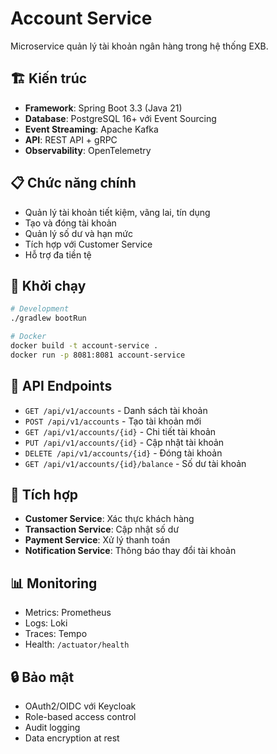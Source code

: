 # Account Service

Microservice quản lý tài khoản ngân hàng trong hệ thống EXB.

## 🏗️ Kiến trúc

- **Framework**: Spring Boot 3.3 (Java 21)
- **Database**: PostgreSQL 16+ với Event Sourcing
- **Event Streaming**: Apache Kafka
- **API**: REST API + gRPC
- **Observability**: OpenTelemetry

## 📋 Chức năng chính

- Quản lý tài khoản tiết kiệm, vãng lai, tín dụng
- Tạo và đóng tài khoản
- Quản lý số dư và hạn mức
- Tích hợp với Customer Service
- Hỗ trợ đa tiền tệ

## 🚀 Khởi chạy

```bash
# Development
./gradlew bootRun

# Docker
docker build -t account-service .
docker run -p 8081:8081 account-service
```

## 📡 API Endpoints

- `GET /api/v1/accounts` - Danh sách tài khoản
- `POST /api/v1/accounts` - Tạo tài khoản mới
- `GET /api/v1/accounts/{id}` - Chi tiết tài khoản
- `PUT /api/v1/accounts/{id}` - Cập nhật tài khoản
- `DELETE /api/v1/accounts/{id}` - Đóng tài khoản
- `GET /api/v1/accounts/{id}/balance` - Số dư tài khoản

## 🔗 Tích hợp

- **Customer Service**: Xác thực khách hàng
- **Transaction Service**: Cập nhật số dư
- **Payment Service**: Xử lý thanh toán
- **Notification Service**: Thông báo thay đổi tài khoản

## 📊 Monitoring

- Metrics: Prometheus
- Logs: Loki
- Traces: Tempo
- Health: `/actuator/health`

## 🔒 Bảo mật

- OAuth2/OIDC với Keycloak
- Role-based access control
- Audit logging
- Data encryption at rest
